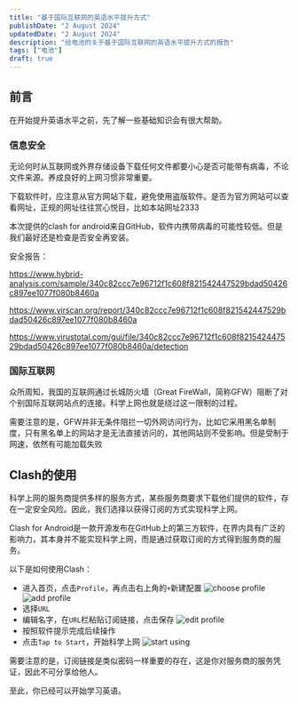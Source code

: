 ```yaml
---
title: "基于国际互联网的英语水平提升方式"
publishDate: "2 August 2024"
updatedDate: "2 August 2024"
description: "给电池的关于基于国际互联网的英语水平提升方式的报告"
tags: ["电池"]
draft: true
---
```


## 前言

在开始提升英语水平之前，先了解一些基础知识会有很大帮助。

### 信息安全

无论何时从互联网或外界存储设备下载任何文件都要小心是否可能带有病毒，不论文件来源。养成良好的上网习惯非常重要。

下载软件时，应注意从官方网站下载，避免使用盗版软件。是否为官方网站可以查看网址，正规的网址往往赏心悦目，比如本站网址2333

本次提供的clash for android来自GitHub，软件内携带病毒的可能性较低。但是我们最好还是检查是否安全再安装。

安全报告：

https://www.hybrid-analysis.com/sample/340c82ccc7e96712f1c608f821542447529bdad50426c897ee1077f080b8460a

https://www.virscan.org/report/340c82ccc7e96712f1c608f821542447529bdad50426c897ee1077f080b8460a

https://www.virustotal.com/gui/file/340c82ccc7e96712f1c608f821542447529bdad50426c897ee1077f080b8460a/detection

### 国际互联网

众所周知，我国的互联网通过长城防火墙（Great FireWall，简称GFW）阻断了对个别国际互联网站点的连接。科学上网也就是绕过这一限制的过程。

需要注意的是，GFW并非无条件阻拦一切外网访问行为，比如它采用黑名单制度，只有黑名单上的网站才是无法直接访问的，其他网站则不受影响。但是受制于网速，依然有可能加载失败

## Clash的使用

科学上网的服务商提供多样的服务方式，某些服务商要求下载他们提供的软件，存在一定安全风险。因此，我们选择以获得订阅的方式实现科学上网。

Clash for Android是一款开源发布在GitHub上的第三方软件，在界内具有广泛的影响力，其本身并不能实现科学上网，而是通过获取订阅的方式得到服务商的服务。

以下是如何使用Clash：

- 进入首页，点击`Profile`，再点击右上角的`+`新建配置
  ![choose profile](./choose-profile.jpg)
  ![add profile](./add-profile.jpg)
- 选择`URL`
- 编辑名字，在`URL`栏粘贴订阅链接，点击保存
  ![edit profile](./edit-profile.jpg)
- 按照软件提示完成后续操作
- 点击`Tap to Start`，开始科学上网
  ![start using](./start-using.jpg)

需要注意的是，订阅链接是类似密码一样重要的存在，这是你对服务商的服务凭证，因此不可分享给他人。

至此，你已经可以开始学习英语。
